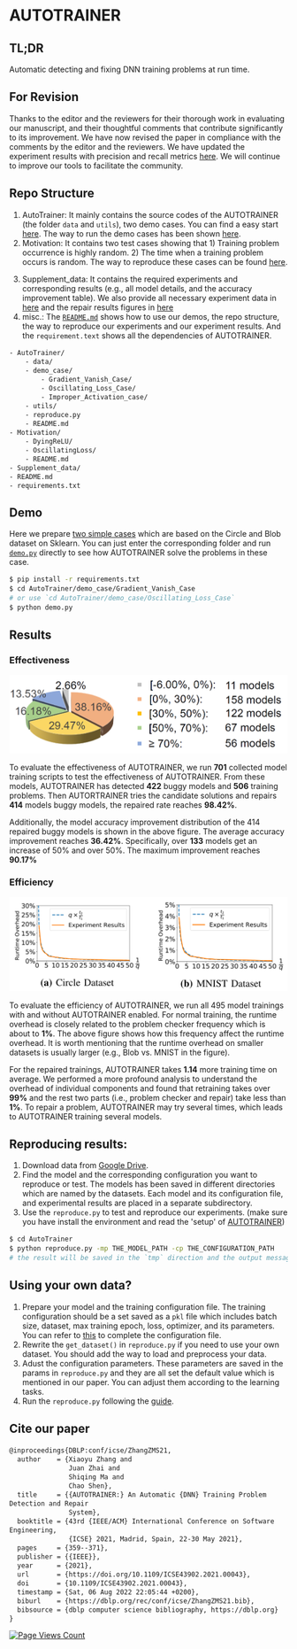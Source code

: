# AUTOTRAINER

## TL;DR

Automatic detecting and fixing DNN training problems at run time.

## For Revision

Thanks to the editor and the reviewers for their thorough work in evaluating our manuscript, and their thoughtful comments that contribute significantly to its improvement. We have now revised the paper in compliance with the comments by the editor and the reviewers.
We have updated the experiment results with precision and recall metrics [here](./Supplement_data/All_models_detail.csv).
We will continue to improve our tools to facilitate the community.


## Repo Structure

1. AutoTrainer: It mainly contains the source codes of the AUTOTRAINER (the folder `data` and `utils`), two demo cases. You can find a easy start [here](./AutoTrainer/README.md). The way to run the demo cases has been shown [here](#Demo).
2. Motivation: It contains two test cases showing that 1) Training problem occurrence is highly random. 2) The time when a training problem occurs is random. The way to reproduce these cases can be found [here](./Motivation/README.md).
<!-- 3. Rebuttal: It contains the required experiments and corresponding results. We also explain for the detailed questions in [`Rebuttle.md`](./Rebuttal/Rebuttal.md). You can find most of detailed information about the experiments [here](./Rebuttal/README.md) -->
3. Supplement_data: It contains the required experiments and corresponding results (e.g., all model details, and the accuracy improvement table). We also provide all necessary experiment data in [here](https://drive.google.com/file/d/1QPJ2B6Zov_GThM9p78KE0Otg1apV5JDk/view?usp=sharing) and the repair results figures in [here](https://drive.google.com/file/d/1GD2nYdTg3JAinLt7iMpak-AVLhSvqPER/view?usp=sharing)
4. misc.: The [`README.md`](./README.md) shows how to use our demos, the repo structure, the way to reproduce our experiments and our experiment results. And the `requirement.text` shows all the dependencies of AUTOTRAINER.

```
- AutoTrainer/                 
    - data/    
    - demo_case/  
        - Gradient_Vanish_Case/
        - Oscillating_Loss_Case/
        - Improper_Activation_case/
    - utils/         
    - reproduce.py             
    - README.md                  
- Motivation/                      
    - DyingReLU/
    - OscillatingLoss/
    - README.md
- Supplement_data/
- README.md
- requirements.txt
```


## Demo

Here we prepare [two simple cases](./AutoTrainer/demo_case) which are based on the Circle and Blob dataset on Sklearn. You can just enter the corresponding folder and run [`demo.py`](./AutoTrainer/demo_case/Gradient_Vanish_Case/demo.py) directly to see how AUTOTRAINER solve the problems in these case.

```bash
$ pip install -r requirements.txt
$ cd AutoTrainer/demo_case/Gradient_Vanish_Case
# or use `cd AutoTrainer/demo_case/Oscillating_Loss_Case`
$ python demo.py
```


## Results

### Effectiveness
![avatar](https://github.com/shiningrain/tmpfigure/blob/master/TDSC/Figure3.png)

To evaluate the effectiveness of AUTOTRAINER, we run **701** collected model training scripts to test the effectiveness of AUTOTRAINER. From these models, AUTOTRAINER has detected **422** buggy models and **506** training problems. 
Then AUTORTRAINER tries the candidate solutions and repairs **414** models buggy models, the repaired rate reaches **98.42%**. 

Additionally, the model accuracy improvement distribution of the 414 repaired buggy models is shown in the above figure. The average accuracy improvement reaches **36.42%**.
Specifically, over **133** models get an increase of 50% and over 50%. The maximum improvement reaches **90.17%**


### Efficiency
![avatar](https://github.com/shiningrain/tmpfigure/blob/master/ICSE21/Figure4.png)

To evaluate the efficiency of AUTOTRAINER, we run all 495 model trainings with and without AUTOTRAINER enabled. 
For normal training, the runtime overhead is closely related to the problem checker frequency which is about to **1%**. The above figure shows how this frequency affect the runtime overhead. It is worth mentioning that the runtime overhead on smaller datasets is usually larger (e.g., Blob vs. MNIST in the figure).

For the repaired trainings, AUTOTRAINER takes **1.14** more training time on average.
We performed a more profound analysis to understand the overhead of individual components and found that retraining takes over **99%** and the rest two parts (i.e., problem checker and repair) take less than **1%**. To repair a problem, AUTOTRAINER may try several times, which leads to AUTOTRAINER training several models.


## Reproducing results:

1. Download data from [Google Drive](https://drive.google.com/file/d/1QPJ2B6Zov_GThM9p78KE0Otg1apV5JDk/view?usp=sharing).
2. Find the model and the corresponding configuration you want to reproduce or test. The models has been saved in different directories which are named by the datasets. Each model and its configuration file, and experimental results are placed in a separate subdirectory.
3. Use the `reproduce.py` to test and reproduce our experiments. (make sure you have install the environment and read the 'setup' of [AUTOTRAINER](./AutoTrainer/README.md))

```bash
$ cd AutoTrainer
$ python reproduce.py -mp THE_MODEL_PATH -cp THE_CONFIGURATION_PATH
# the result will be saved in the `tmp` direction and the output message will be shown on the terminal.
```

## Using your own data?

1. Prepare your model and the training configuration file. The training configuration should be a set saved as a `pkl` file which includes batch size, dataset, max training epoch, loss, optimizer, and its parameters. You can refer to [this](./AutoTrainer/demo_case/Gradient_Vanish_Case/config.pkl) to complete the configuration file.
2. Rewrite the `get_dataset()` in `reproduce.py` if you need to use your own dataset. You should add the way to load and preprocess your data.
3. Adust the configuration parameters. These parameters are saved in the params in `reproduce.py` and they are all set the default value which is mentioned in our paper. You can adjust them according to the learning tasks.
4. Run the `reproduce.py` following the [guide](#reproducing-results).


## Cite our paper

```
@inproceedings{DBLP:conf/icse/ZhangZMS21,
  author    = {Xiaoyu Zhang and
               Juan Zhai and
               Shiqing Ma and
               Chao Shen},
  title     = {{AUTOTRAINER:} An Automatic {DNN} Training Problem Detection and Repair
               System},
  booktitle = {43rd {IEEE/ACM} International Conference on Software Engineering,
               {ICSE} 2021, Madrid, Spain, 22-30 May 2021},
  pages     = {359--371},
  publisher = {{IEEE}},
  year      = {2021},
  url       = {https://doi.org/10.1109/ICSE43902.2021.00043},
  doi       = {10.1109/ICSE43902.2021.00043},
  timestamp = {Sat, 06 Aug 2022 22:05:44 +0200},
  biburl    = {https://dblp.org/rec/conf/icse/ZhangZMS21.bib},
  bibsource = {dblp computer science bibliography, https://dblp.org}
}
```


[![Page Views Count](https://badges.toozhao.com/badges/01GRX4R3J4RQ9FFDY2K539G0MD/green.svg)](https://badges.toozhao.com/stats/01GRX4R3J4RQ9FFDY2K539G0MD "Get your own page views count badge on badges.toozhao.com")
